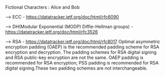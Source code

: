 Fictional Characters : Alice and Bob

--> ECC - https://datatracker.ietf.org/doc/html/rfc6090


--> DH(Modular Exponential (MODP) Diffie-Hellman groups) - https://datatracker.ietf.org/doc/html/rfc3526


--> RSA - https://datatracker.ietf.org/doc/html/rfc8017
    Optimal asymmetric encryption padding (OAEP) is the recommended padding scheme for RSA encryption and decryption.
    The padding schemes for RSA digital signing and RSA public-key encryption are not the same. OAEP padding is recommended for RSA encryption; 
    PSS padding is recommended for RSA digital signing.These two padding schemes are not interchangeable.
